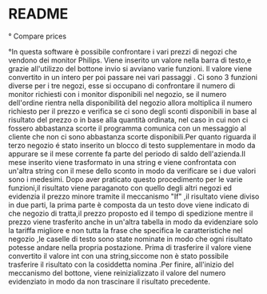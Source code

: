 # README

° Compare prices

°In questa software è possibile confrontare i vari prezzi di negozi che vendono dei monitor Philips.
Viene inserito un valore nella barra di testo,e grazie all'utilizzo del bottone invio si avviano  varie funzioni.
Il valore viene convertito in un intero per poi passare nei vari passaggi .
Ci sono 3 funzioni diverse per i tre negozi, esse si occupano di confrontare  il  numero di monitor richiesti
con i monitor disponibili nel negozio, se il numero dell'ordine rientra nella disponibilità del negozio allora 
moltiplica il numero richiesto per il prezzo e verifica se ci sono degli sconti disponibili in base al risultato 
del prezzo o in base alla quantità ordinata, nel caso in cui non ci fossero abbastanza scorte il programma comunica 
con un messaggio al cliente che non ci sono abbastanza scorte disponibili.Per quanto riguarda il terzo negozio
  é stato inserito un blocco di testo supplementare in modo da appurare se il mese corrente fa parte del periodo 
di saldo dell'azienda.Il mese inserito viene trasformato in una string e viene confrontata con un'altra string 
con il mese dello sconto in modo da verificare se i due valori sono i medesimi.
Dopo aver praticato questo procedimento per le varie funzioni,il risultato viene paraganoto con quello degli altri
 negozi ed evidenzia il prezzo  minore tramite il meccanismo "If" ,il risultato  viene diviso in due parti,
la prima parte è composta da un testo dove viene indicato di che negozio di tratta,il prezzo proposto 
ed il tempo di spedizione mentre il prezzo viene trasferito anche in un'altra tabella  in modo da evidenziare 
solo la tariffa migliore e non tutta la frase che specifica le caratteristiche nel negozio ,le caselle di testo 
 sono state nominate in modo che ogni risultato potesse andare nella propria postazione.
Prima di trasferire il valore viene convertito il valore int con una string,siccome non è stato possibile
 trasferire il risultato con la cosiddetta nomina .Per finire, all'inizio del meccanismo del bottone,
 viene reinizializzato il valore del numero evidenziato in modo da non trascinare il risultato precedente.
